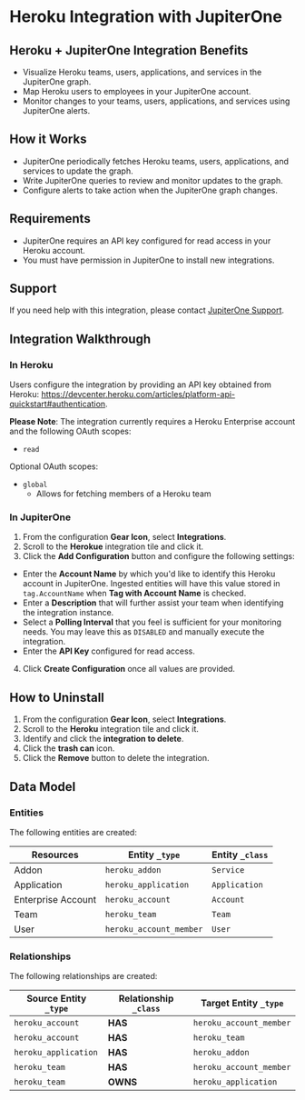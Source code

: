 # Heroku Integration with JupiterOne

## Heroku + JupiterOne Integration Benefits

- Visualize Heroku teams, users, applications, and services in the JupiterOne graph.
- Map Heroku users to employees in your JupiterOne account.
- Monitor changes to your teams, users, applications, and services using
  JupiterOne alerts.

## How it Works

- JupiterOne periodically fetches Heroku teams, users, applications, and
  services to update the graph.
- Write JupiterOne queries to review and monitor updates to the graph.
- Configure alerts to take action when the JupiterOne graph changes.

## Requirements

- JupiterOne requires an API key configured for read access in your Heroku
  account.
- You must have permission in JupiterOne to install new integrations.

## Support

If you need help with this integration, please contact
[JupiterOne Support](https://community.askj1.com).

## Integration Walkthrough

### In Heroku

Users configure the integration by providing an API key obtained from Heroku:
<https://devcenter.heroku.com/articles/platform-api-quickstart#authentication>.

**Please Note**: The integration currently requires a Heroku Enterprise account
and the following OAuth scopes:

- `read`

Optional OAuth scopes:

- `global`
  - Allows for fetching members of a Heroku team

### In JupiterOne

1. From the configuration **Gear Icon**, select **Integrations**.
2. Scroll to the **Herokue** integration tile and click it.
3. Click the **Add Configuration** button and configure the following settings:

- Enter the **Account Name** by which you'd like to identify this Heroku account
  in JupiterOne. Ingested entities will have this value stored in
  `tag.AccountName` when **Tag with Account Name** is checked.
- Enter a **Description** that will further assist your team when identifying
  the integration instance.
- Select a **Polling Interval** that you feel is sufficient for your monitoring
  needs. You may leave this as `DISABLED` and manually execute the integration.
- Enter the **API Key** configured for read access.

4. Click **Create Configuration** once all values are provided.

## How to Uninstall

1. From the configuration **Gear Icon**, select **Integrations**.
2. Scroll to the **Heroku** integration tile and click it.
3. Identify and click the **integration to delete**.
4. Click the **trash can** icon.
5. Click the **Remove** button to delete the integration.

<!-- {J1_DOCUMENTATION_MARKER_START} -->
<!--
********************************************************************************
NOTE: ALL OF THE FOLLOWING DOCUMENTATION IS GENERATED USING THE
"j1-integration document" COMMAND. DO NOT EDIT BY HAND! PLEASE SEE THE DEVELOPER
DOCUMENTATION FOR USAGE INFORMATION:

https://github.com/JupiterOne/sdk/blob/main/docs/integrations/development.md
********************************************************************************
-->

## Data Model

### Entities

The following entities are created:

| Resources          | Entity `_type`          | Entity `_class` |
| ------------------ | ----------------------- | --------------- |
| Addon              | `heroku_addon`          | `Service`       |
| Application        | `heroku_application`    | `Application`   |
| Enterprise Account | `heroku_account`        | `Account`       |
| Team               | `heroku_team`           | `Team`          |
| User               | `heroku_account_member` | `User`          |

### Relationships

The following relationships are created:

| Source Entity `_type` | Relationship `_class` | Target Entity `_type`   |
| --------------------- | --------------------- | ----------------------- |
| `heroku_account`      | **HAS**               | `heroku_account_member` |
| `heroku_account`      | **HAS**               | `heroku_team`           |
| `heroku_application`  | **HAS**               | `heroku_addon`          |
| `heroku_team`         | **HAS**               | `heroku_account_member` |
| `heroku_team`         | **OWNS**              | `heroku_application`    |

<!--
********************************************************************************
END OF GENERATED DOCUMENTATION AFTER BELOW MARKER
********************************************************************************
-->
<!-- {J1_DOCUMENTATION_MARKER_END} -->
